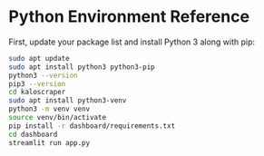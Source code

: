 # Python Environment Reference

First, update your package list and install Python 3 along with pip:

```bash
sudo apt update
sudo apt install python3 python3-pip
python3 --version
pip3 --version
cd kaloscraper
sudo apt install python3-venv
python3 -m venv venv
source venv/bin/activate
pip install -r dashboard/requirements.txt
cd dashboard
streamlit run app.py
```
